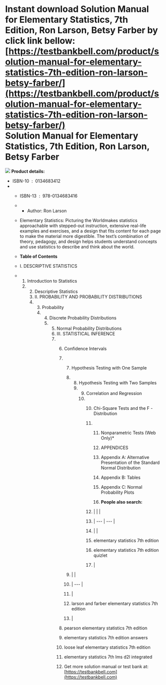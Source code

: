 Instant download **Solution Manual for Elementary Statistics, 7th Edition, Ron Larson, Betsy Farber** by click link bellow:  
[https://testbankbell.com/product/solution-manual-for-elementary-statistics-7th-edition-ron-larson-betsy-farber/](https://testbankbell.com/product/solution-manual-for-elementary-statistics-7th-edition-ron-larson-betsy-farber/)  
**Solution Manual for Elementary Statistics, 7th Edition, Ron Larson, Betsy Farber**
====================================================================================


![](https://testbankbell.com/wp-content/uploads/2023/05/9780134684901_SolutionManual.jpg)
**Product details:**
* ISBN-10 ‏ : ‎ 0134683412
* * ISBN-13 ‏ : ‎ 978-0134683416
  * * Author: Ron Larson
   
  * Elementary Statistics: Picturing the Worldmakes statistics approachable with stepped-out instruction, extensive real-life examples and exercises, and a design that fits content for each page to make the material more digestible. The text’s combination of theory, pedagogy, and design helps students understand concepts and use statistics to describe and think about the world.
 
  * **Table of Contents**
 
  * I. DESCRIPTIVE STATISTICS
  * 1. Introduction to Statistics
    2. 2. Descriptive Statistics
       3. II. PROBABILITY AND PROBABILITY DISTRIBUTIONS
       4. 3. Probability
          4. 4. Discrete Probability Distributions
             5. 5. Normal Probability Distributions
                6. III. STATISTICAL INFERENCE
                7. 6. Confidence Intervals
                   7. 7. Hypothesis Testing with One Sample
                      8. 8. Hypothesis Testing with Two Samples
                         9. 9. Correlation and Regression
                            10. 10. Chi-Square Tests and the F -Distribution
                                11. 11. Nonparametric Tests (Web Only)\*
                                    12. APPENDICES
                                    13. Appendix A: Alternative Presentation of the Standard Normal Distribution
                                    14. Appendix B: Tables
                                    15. Appendix C: Normal Probability Plots
                                   
                                    16. **People also search:**
                                   
                                12. |  |  |
                                13. | --- | --- |
                                14. |  |
                                15. elementary statistics 7th edition
                                16. elementary statistics 7th edition quizlet
                                17.  |
                               
                      9. |  |
                      10. | --- |
                      11. |
                      12. larson and farber elementary statistics 7th edition
                      13.  |
                     
                   8. pearson elementary statistics 7th edition
                  
                   9. elementary statistics 7th edition answers
                  
                   10. loose leaf elementary statistics 7th edition
                  
                   11. elementary statistics 7th lms d2l integrated
                   12.  Get more solution manual or test bank at: [https://testbankbell.com](https://testbankbell.com)
